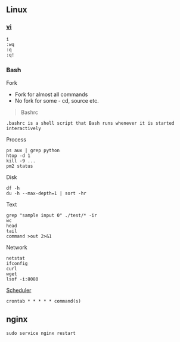 ## Linux

### [vi](https://www.guru99.com/the-vi-editor.html)
```
i
:wq
:q
:q!
```

### Bash

Fork
* Fork for almost all commands
* No fork for some - cd, source etc.

> Bashrc
```
.bashrc is a shell script that Bash runs whenever it is started interactively
```

Process
```
ps aux | grep python
htop -d 1
kill -9 ...
pm2 status
```

Disk
```
df -h
du -h --max-depth=1 | sort -hr
```

Text
```
grep "sample input 0" ./test/* -ir
wc
head
tail
command >out 2>&1
```

Network
```
netstat
ifconfig
curl
wget
lsof -i:8080
```

[Scheduler](https://crontab.guru/)
```
crontab * * * * * command(s)
```

## nginx
```
sudo service nginx restart
```
